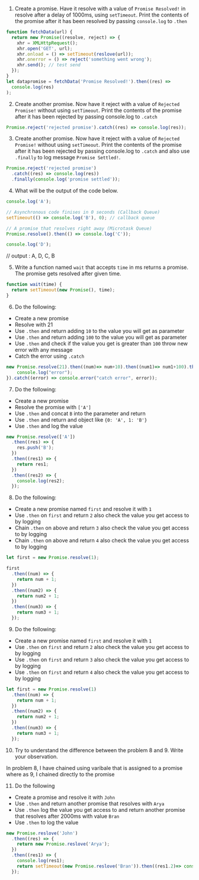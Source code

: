 1. Create a promise. Have it resolve with a value of `Promise Resolved!` in resolve after a delay of 1000ms, using `setTimeout`. Print the contents of the promise after it has been resolved by passing `console.log` to `.then`

```js
function fetchData(url) {
  return new Promise((resolve, reject) => {
    xhr = XMLHttpRequest();
    xhr.open('GET', url);
    xhr.onload = () => setTimeout(reslove(url));
    xhr.onerror = () => reject('something went wrong');
    xhr.send(); // test send
  });
}
let datapromise = fetchData('Promise Resolved!').then((res) =>
  console.log(res)
);
```

2. Create another promise. Now have it reject with a value of `Rejected Promise!` without using `setTimeout`. Print the contents of the promise after it has been rejected by passing console.log to `.catch`

```js
Promise.reject('rejected promise').catch((res) => console.log(res));
```

3. Create another promise. Now have it reject with a value of `Rejected Promise!` without using `setTimeout`. Print the contents of the promise after it has been rejected by passing console.log to `.catch` and also use `.finally` to log message `Promise Settled!`.

```js
Promise.reject('rejected promise')
  .catch((res) => console.log(res))
  .finally(console.log('promise settled'));
```

4. What will be the output of the code below.

```js
console.log('A');

// Asynchronous code finises in 0 seconds (Callback Queue)
setTimeout(() => console.log('B'), 0); // callback queue

// A promise that resolves right away (Microtask Queue)
Promise.resolve().then(() => console.log('C'));

console.log('D');
```

// output : A, D, C, B

5. Write a function named `wait` that accepts `time` in ms returns a promise. The promise gets resolved after given time.

```js
function wait(time) {
  return setTimeout(new Promise(), time);
}
```

6. Do the following:

- Create a new promise
- Resolve with 21
- Use `.then` and return adding `10` to the value you will get as parameter
- Use `.then` and return adding `100` to the value you will get as parameter
- Use `.then` and check if the value you get is greater than `100` throw new error with any message
- Catch the error using `.catch`

```js
new Promise.resolve(21).then((num)=> num+10).then((num1)=> num1+100).then((num2)=> if(num2 > 100){
    console.log("error");
}).catch((error) => console.error("catch error", error));
```

7. Do the following:

- Create a new promise
- Resolve the promise with `['A']`
- Use `.then` and concat `B` into the parameter and return
- Use `.then` and return and object like `{0: 'A', 1: 'B'}`
- Use `.then` and log the value

```js
new Promise.resolve(['A'])
  .then((res) => {
    res.push('B');
  })
  .then((res1) => {
    return res1;
  })
  .then((res2) => {
    console.log(res2);
  });
```

8. Do the following:

- Create a new promise named `first` and resolve it with `1`
- Use `.then` on `first` and return `2` also check the value you get access to by logging
- Chain `.then` on above and return `3` also check the value you get access to by logging
- Chain `.then` on above and return `4` also check the value you get access to by logging

```js
let first = new Promise.resolve(1);

first
  .then((num) => {
    return num + 1;
  })
  .then((num2) => {
    return num2 + 1;
  })
  .then((num3) => {
    return num3 + 1;
  });
```

9. Do the following:

- Create a new promise named `first` and resolve it with `1`
- Use `.then` on `first` and return `2` also check the value you get access to by logging
- Use `.then` on `first` and return `3` also check the value you get access to by logging
- Use `.then` on `first` and return `4` also check the value you get access to by logging

```js
let first = new Promise.resolve(1)
  .then((num) => {
    return num + 1;
  })
  .then((num2) => {
    return num2 + 1;
  })
  .then((num3) => {
    return num3 + 1;
  });
```

10. Try to understand the difference between the problem 8 and 9. Write your observation.

In problem 8, I have chained using varibale that is assigned to a promise where as 9, I chained directly to the promise

11. Do the following

- Create a promise and resolve it with `John`
- Use `.then` and return another promise that resolves with `Arya`
- Use `.then` log the value you get access to and return another promise that resolves after 2000ms with value `Bran`
- Use `.then` to log the value

```js
new Promise.reslove('John')
  .then((res) => {
    return new Promise.reslove('Arya');
  })
  .then((res1) => {
    console.log(res1);
    return setTimeout(new Promise.reslove('Bran')).then((res1.2)=> console.log(res1.2));
  });
```
